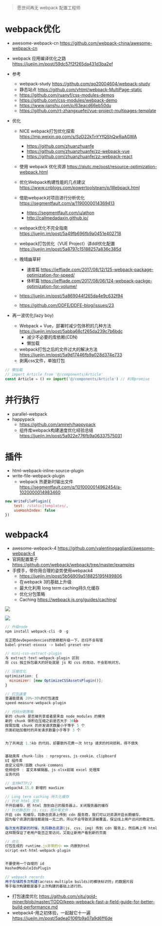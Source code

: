 > 愿世间再无 webpack 配置工程师

# webpack优化

- awesome-webpack-cn https://github.com/webpack-china/awesome-webpack-cn
- webpack 应用编译优化之路 https://juejin.im/post/59dc57f2f265da431d3ba2ef
- 参考
    - webpack-study https://github.com/qq20004604/webpack-study
    - 静态站点 https://github.com/vhtml/webpack-MultiPage-static
    - https://github.com/ruanyf/css-modules-demos
    - https://github.com/css-modules/webpack-demo
    - https://www.jianshu.com/p/63eacd66eb50du
    - https://github.com/rt-zhangxuefei/vue-project-multipages-template

- 优化

    - NICE webpack打包优化探索 https://mp.weixin.qq.com/s/SzD22kTnYYfQShQwRaAGWA
        - https://github.com/zhuanzhuanfe
        - https://github.com/zhuanzhuanfe/zz-webpack-vue
        - https://github.com/zhuanzhuanfe/zz-webpack-react
        
    - 使用 webpack 优化资源 https://qiutc.me/post/resource-optimization-webpack.html
    - 优化Webpack构建性能的几点建议 https://www.cnblogs.com/powertoolsteam/p/Webpack.html
    - 借助webpack对项目进行分析优化 https://segmentfault.com/a/1190000014369413
        - https://segmentfault.com/u/athon
        - http://callmedadaxin.github.io/
    - webpack优化不完全指南 https://juejin.im/post/5a49fb696fb9a0451e402718
    - webpack打包优化（VUE Project）讲ddl优化配置 https://juejin.im/post/5a8797c15188257a836c385d
    - 晚晴幽草轩
        - 速度篇 https://jeffjade.com/2017/08/12/125-webpack-package-optimization-for-speed/
        - 体积篇 https://jeffjade.com/2017/08/06/124-webpack-packge-optimization-for-volume/
    - https://juejin.im/post/5a869044f265da4e9c632f94
    - https://github.com/DDFE/DDFE-blog/issues/23

- 再一波优化(lazy boy)
  - Webpack + Vue，部署时减少包体积的几种方法 https://juejin.im/post/5abba68cf265da239c7b6bdc
    - 减少不必要的库依赖(CDN)
    - 懒加载
  -  webpack打包之后的文件过大的解决方法 https://juejin.im/post/5a9d17446fb9a028d374e733
    - 剥离css文件，单独打包 

```javascript
// 懒加载
// import Article from '@/components/Article'
const Article = () => import('@/components/Article') // 利用promise
```

# 并行执行

- parallel-webpack
- happypack
    - https://github.com/amireh/happypack
    - 组件库webpack构建速度优化经验总结 https://juejin.im/post/5a922e776fb9a06337575031

# 插件

- html-webpack-inline-source-plugin
- write-file-webpack-plugin
    - webpack 热更新时输出文件 https://segmentfault.com/q/1010000014962454/a-1020000014983460

```js
new WriteFilePlugin({
    test: /static|templates/,
    useHashIndex: false
})
```

# webpack4

- awesome-webpack-4 https://github.com/valentinogagliardi/awesome-webpack-4
- 官网配置栗子 https://github.com/webpack/webpack/tree/master/examples
- 手摸手，带你用合理的姿势使用webpack4
    - https://juejin.im/post/5b56909a518825195f499806
    - 在webpack 3的基础上升级
    - 最大化利用 long term caching持久化缓存
    - 优化分包策略
    - Caching https://webpack.js.org/guides/caching/


![](https://user-gold-cdn.xitu.io/2018/8/7/16513e81dfa85cbc?imageView2/0/w/1280/h/960/format/webp/ignore-error/1)

![](https://user-gold-cdn.xitu.io/2018/8/7/16513e5b6a73ac96?imageView2/0/w/1280/h/960/format/webp/ignore-error/1)

```js
// 升级node 
npm install webpack-cli -D -g

反正把devDependencies的依赖都升级一下，总归不会有错
babel-preset-esxxxx -> babel-preset-env

// mini-css-extract-plugin
与 extract-text-webpack-plugin 区别
将 css 独立拆包最大的好处就是 js 和 css 的改动，不会影响对方。

// 压缩优化
optimization: {
  minimizer: [new OptimizeCSSAssetsPlugin()];
}

// 打包速度
普遍能提高 20%~30%的打包速度
speed-measure-webpack-plugin

// 代码分割策略
新的 chunk 是否被共享或者是来自 node_modules 的模块
新的 chunk 体积在压缩之前是否大于 30kb
按需加载 chunk 的并发请求数量小于等于 5 个
页面初始加载时的并发请求数量小于等于 3 个


为了共用这 1.5kb 的代码，却要额外花费一次 http 请求的时间损耗，得不偿失


基础类库 chunk-libs : nprogress、js-cookie、clipboard
UI 组件库
自定义组件/函数 chunk-commons
低频组件 : 富文本编辑器、js-xlsx前端 excel 处理库
业务代码

// 支持HTTP/2
webpack4.15.0 新增的 maxSize

// Long term caching 持久化缓存
// 针对 html 文件：
不开启缓存，把 html 放到自己的服务器上，关闭服务器的缓存
// 针对静态的 js，css，图片等文件：
开启 cdn 和缓存，将静态资源上传到 cdn 服务商，我们可以对资源开启长期缓存，
因为每个资源的路径都是独一无二的，所以不会导致资源被覆盖，保证线上用户访问的稳定性。

每次发布更新的时候，先将静态资源(js, css, img) 传到 cdn 服务上，然后再上传 html 文件，
这样既保证了老用户能否正常访问，又能让新用户看到新的页面

// 优化
打包生成的 runtime.js非常的小 => 内嵌到html
script-ext-html-webpack-plugin


不要使用一个自增的 id
HashedModuleIdsPlugin

// webpack records
用于存储跨多次构建(across multiple builds)的模块标识符」的数据片段
等于每次构建都是基于上次构建的基础上进行的。

```


- 打包速度优化 https://github.com/xitu/gold-miner/blob/master/TODO/keep-webpack-fast-a-field-guide-for-better-build-performance.md
- webpack4-用之初体验，一起敲它十一遍 https://juejin.im/post/5adea0106fb9a07a9d6ff6de